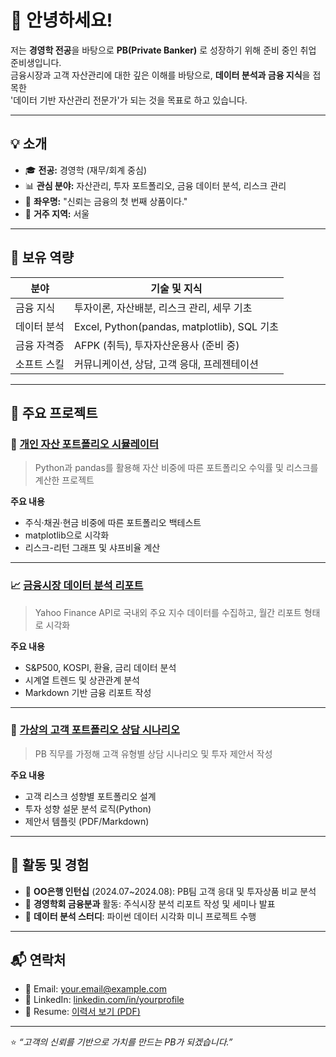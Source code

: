 # 👋 안녕하세요!  
저는 **경영학 전공**을 바탕으로 **PB(Private Banker)** 로 성장하기 위해 준비 중인 취업 준비생입니다.  
금융시장과 고객 자산관리에 대한 깊은 이해를 바탕으로, **데이터 분석과 금융 지식**을 접목한  
'데이터 기반 자산관리 전문가'가 되는 것을 목표로 하고 있습니다.

---

## 💡 소개
- 🎓 **전공:** 경영학 (재무/회계 중심)
- 📊 **관심 분야:** 자산관리, 투자 포트폴리오, 금융 데이터 분석, 리스크 관리
- 💬 **좌우명:** "신뢰는 금융의 첫 번째 상품이다."
- 📍 **거주 지역:** 서울

---

## 🧠 보유 역량
| 분야 | 기술 및 지식 |
|------|---------------|
| 금융 지식 | 투자이론, 자산배분, 리스크 관리, 세무 기초 |
| 데이터 분석 | Excel, Python(pandas, matplotlib), SQL 기초 |
| 금융 자격증 | AFPK (취득), 투자자산운용사 (준비 중) |
| 소프트 스킬 | 커뮤니케이션, 상담, 고객 응대, 프레젠테이션 |

---

## 📂 주요 프로젝트

### 🏦 [개인 자산 포트폴리오 시뮬레이터](https://github.com/yourname/portfolio-simulator)
> Python과 pandas를 활용해 자산 비중에 따른 포트폴리오 수익률 및 리스크를 계산한 프로젝트

**주요 내용**
- 주식·채권·현금 비중에 따른 포트폴리오 백테스트
- matplotlib으로 시각화
- 리스크-리턴 그래프 및 샤프비율 계산

---

### 📈 [금융시장 데이터 분석 리포트](https://github.com/yourname/financial-data-report)
> Yahoo Finance API로 국내외 주요 지수 데이터를 수집하고, 월간 리포트 형태로 시각화

**주요 내용**
- S&P500, KOSPI, 환율, 금리 데이터 분석
- 시계열 트렌드 및 상관관계 분석
- Markdown 기반 금융 리포트 작성

---

### 💬 [가상의 고객 포트폴리오 상담 시나리오](https://github.com/yourname/client-simulation)
> PB 직무를 가정해 고객 유형별 상담 시나리오 및 투자 제안서 작성

**주요 내용**
- 고객 리스크 성향별 포트폴리오 설계
- 투자 성향 설문 분석 로직(Python)
- 제안서 템플릿 (PDF/Markdown)

---

## 🏅 활동 및 경험
- 🔹 **OO은행 인턴십** (2024.07~2024.08): PB팀 고객 응대 및 투자상품 비교 분석
- 🔹 **경영학회 금융분과** 활동: 주식시장 분석 리포트 작성 및 세미나 발표
- 🔹 **데이터 분석 스터디**: 파이썬 데이터 시각화 미니 프로젝트 수행

---

## 📬 연락처
- 📧 Email: your.email@example.com  
- 💼 LinkedIn: [linkedin.com/in/yourprofile](https://linkedin.com/in/yourprofile)  
- 🧾 Resume: [이력서 보기 (PDF)](https://github.com/yourname/resume.pdf)

---

⭐ *“고객의 신뢰를 기반으로 가치를 만드는 PB가 되겠습니다.”*
